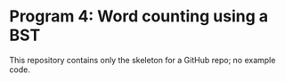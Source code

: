 # Program 4: Word counting using a BST

This repository contains only the skeleton for a GitHub repo; no example code.

